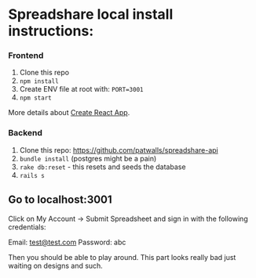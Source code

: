# Spreadshare local install instructions:

### Frontend
1. Clone this repo
2. `npm install`
3. Create ENV file at root with: `PORT=3001`
4. `npm start`

More details about [Create React App](https://github.com/facebookincubator/create-react-app).

### Backend
1. Clone this repo: https://github.com/patwalls/spreadshare-api
2. `bundle install` (postgres might be a pain)
3. `rake db:reset` - this resets and seeds the database
4. `rails s`

## Go to localhost:3001

Click on My Account -> Submit Spreadsheet and sign in with the following credentials:

Email: test@test.com
Password: abc

Then you should be able to play around. This part looks really bad just waiting on designs and such.
